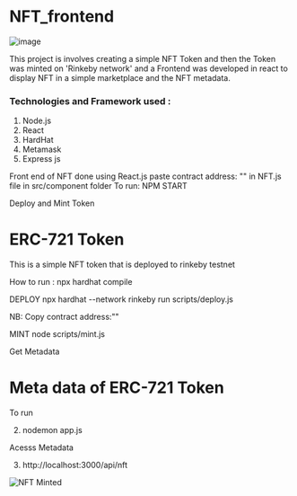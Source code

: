 # NFT_frontend

![image](https://user-images.githubusercontent.com/90293555/152284880-27138a32-2896-4b4e-82f4-d6bdcbf0151e.png)

This project is involves creating a simple NFT Token and then the Token was minted on 'Rinkeby network' and a Frontend was developed in react to display NFT in a simple marketplace and the NFT metadata.


### Technologies and Framework used :

1. Node.js
2. React
3. HardHat
4. Metamask
5. Express js


Front end of NFT done using React.js
paste contract address: "" in NFT.js file in src/component folder
To run: NPM START

Deploy and Mint Token

# ERC-721 Token

This is a simple NFT token that is deployed to rinkeby testnet 

How to run :
npx hardhat compile

DEPLOY
npx hardhat --network rinkeby run scripts/deploy.js

NB: Copy contract address:""

MINT
node scripts/mint.js 

Get Metadata 

# Meta data of ERC-721 Token

To run

2. nodemon app.js

 Acesss Metadata

3. http://localhost:3000/api/nft



![NFT Minted](https://user-images.githubusercontent.com/90293555/149607198-7a759ecf-f897-467c-b9a0-509aee1aeebe.jpg)
